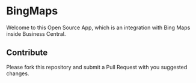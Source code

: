 # BingMaps
Welcome to this Open Source App, which is an integration with Bing Maps inside Business Central.

## Contribute
Please fork this repository and submit a Pull Request with you suggested changes.
